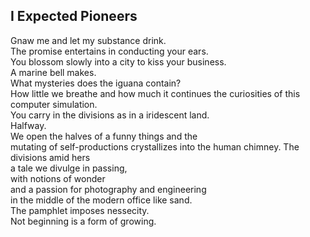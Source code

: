 I Expected Pioneers
-------------------
Gnaw me and let my substance drink.  
The promise entertains in conducting your ears.  
You blossom slowly into a city to kiss your business.  
A marine bell makes.  
What mysteries does the iguana contain?  
How little we breathe and how much it continues the curiosities of this computer simulation.  
You carry in the divisions as in a iridescent land.  
Halfway.  
We open the halves of a funny things and the  
mutating of self-productions crystallizes into the human chimney. The divisions amid hers  
a tale we divulge in passing,  
with notions of wonder  
and a passion for photography and engineering  
in the middle of the modern office like sand.  
The pamphlet imposes nessecity.  
Not beginning is a form of growing.  
